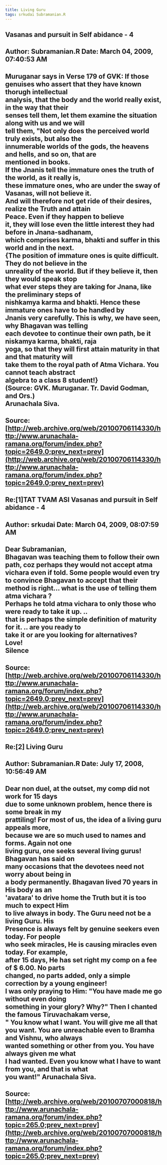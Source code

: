 ```yaml
--- 
title: Living Guru   
tags: srkudai Subramanian.R  
---  
```

## Vasanas and pursuit in Self abidance - 4  
Author: Subramanian.R       Date: March 04, 2009, 07:40:53 AM  
---  
Muruganar says in Verse 179 of GVK: If those genuises who assert that they have known thorugh intellectual  
analysis, that the body and the world really exist, in the way that their  
senses tell them, let them examine the situation along with us and we will  
tell them, "Not only does the perceived world truly exists, but also the  
innumerable worlds of the gods, the heavens and hells, and so on, that are  
mentioned in books.   
If the Jnanis tell the immature ones the truth of the world, as it really is,  
these immature ones, who are under the sway of Vasanas, will not believe it.  
And will therefore not get ride of their desires, realize the Truth and attain  
Peace. Even if they happen to believe   
it, they will lose even the little interest they had before in Jnana-sadhanam,  
which comprises karma, bhakti and suffer in this world and in the next.   
{The position of immature ones is quite difficult. They do not believe in the  
unreality of the world. But if they believe it, then they would speak stop  
what ever steps they are taking for Jnana, like the preliminary steps of  
nishkamya karma and bhakti. Hence these immature ones have to be handled by  
Jnanis very carefully. This is why, we have seen, why Bhagavan was telling  
each devotee to continue their own path, be it niskamya karma, bhakti, raja  
yoga, so that they will first attain maturity in that and that maturity will  
take them to the royal path of Atma Vichara. You cannot teach abstract  
algebra to a class 8 student!}   
(Source: GVK. Muruganar. Tr. David Godman, and Ors.)   
Arunachala Siva.
 ---  
Source:[http://web.archive.org/web/20100706114330/http://www.arunachala-ramana.org/forum/index.php?topic=2649.0;prev_next=prev](http://web.archive.org/web/20100706114330/http://www.arunachala-ramana.org/forum/index.php?topic=2649.0;prev_next=prev)   
---  

## Re:[1]TAT TVAM ASI  Vasanas and pursuit in Self abidance - 4  
Author: srkudai             Date: March 04, 2009, 08:07:59 AM  
---  
Dear Subramanian,   
 Bhagavan was teaching them to follow their own path, coz perhaps they would not accept atma vichara even if told. Some people would even try to convince Bhagavan to accept that their method is right... what is the use of telling them atma vichara ?   
Perhaps he told atma vichara to only those who were ready to take it up. ..  
that is perhaps the simple definition of maturity for it. .. are you ready to  
take it or are you looking for alternatives?   
Love!   
Silence
 ---  
Source:[http://web.archive.org/web/20100706114330/http://www.arunachala-ramana.org/forum/index.php?topic=2649.0;prev_next=prev](http://web.archive.org/web/20100706114330/http://www.arunachala-ramana.org/forum/index.php?topic=2649.0;prev_next=prev)   
---  

## Re:[2] Living Guru  
Author: Subramanian.R       Date: July 17, 2008, 10:56:49 AM  
---  
Dear non duel, at the outset, my comp did not work for 15 days   
due to some unknown problem, hence there is some break in my   
prattiling! For most of us, the idea of a living guru appeals more,   
because we are so much used to names and forms. Again not one   
living guru, one seeks several living gurus! Bhagavan has said on   
many occasions that the devotees need not worry about being in   
a body permanently. Bhagavan lived 70 years in His body as an   
'avatara' to drive home the Truth but it is too much to expect Him   
to live always in body. The Guru need not be a living Guru. His   
Presence is always felt by genuine seekers even today. For people   
who seek miracles, He is causing miracles even today. For example,   
after 15 days, He has set right my comp on a fee of $ 6.00. No parts   
changed, no parts added, only a simple correction by a young engineer!   
I was only praying to Him: "You have made me go without even doing   
something in your glory? Why?" Then I chanted the famous Tiruvachakam verse,  
" You know what I want. You will give me all that   
you want. You are unreachable even to Bramha and Vishnu, who always   
wanted something or other from you. You have always given me what   
I had wanted. Even you know what I have to want from you, and that is what  
you want!" Arunachala Siva.
 ---  
Source:[http://web.archive.org/web/20100707000818/http://www.arunachala-ramana.org/forum/index.php?topic=265.0;prev_next=prev](http://web.archive.org/web/20100707000818/http://www.arunachala-ramana.org/forum/index.php?topic=265.0;prev_next=prev)   
---  

